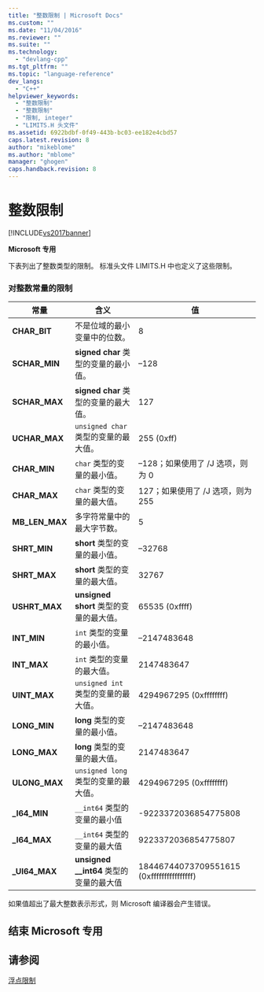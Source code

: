 ```yaml
---
title: "整数限制 | Microsoft Docs"
ms.custom: ""
ms.date: "11/04/2016"
ms.reviewer: ""
ms.suite: ""
ms.technology: 
  - "devlang-cpp"
ms.tgt_pltfrm: ""
ms.topic: "language-reference"
dev_langs: 
  - "C++"
helpviewer_keywords: 
  - "整数限制"
  - "整数限制"
  - "限制, integer"
  - "LIMITS.H 头文件"
ms.assetid: 6922bdbf-0f49-443b-bc03-ee182e4cbd57
caps.latest.revision: 8
author: "mikeblome"
ms.author: "mblome"
manager: "ghogen"
caps.handback.revision: 8
---
```

# 整数限制
[!INCLUDE[vs2017banner](../assembler/inline/includes/vs2017banner.md)]

**Microsoft 专用**  
  
 下表列出了整数类型的限制。  标准头文件 LIMITS.H 中也定义了这些限制。  
  
### 对整数常量的限制  
  
|常量|含义|值|  
|--------|--------|-------|  
|**CHAR\_BIT**|不是位域的最小变量中的位数。|8|  
|**SCHAR\_MIN**|**signed char** 类型的变量的最小值。|–128|  
|**SCHAR\_MAX**|**signed char** 类型的变量的最大值。|127|  
|**UCHAR\_MAX**|`unsigned char` 类型的变量的最大值。|255 \(0xff\)|  
|**CHAR\_MIN**|`char` 类型的变量的最小值。|–128；如果使用了 \/J 选项，则为 0|  
|**CHAR\_MAX**|`char` 类型的变量的最大值。|127；如果使用了 \/J 选项，则为 255|  
|**MB\_LEN\_MAX**|多字符常量中的最大字节数。|5|  
|**SHRT\_MIN**|**short** 类型的变量的最小值。|–32768|  
|**SHRT\_MAX**|**short** 类型的变量的最大值。|32767|  
|**USHRT\_MAX**|**unsigned short** 类型的变量的最大值。|65535 \(0xffff\)|  
|**INT\_MIN**|`int` 类型的变量的最小值。|–2147483648|  
|**INT\_MAX**|`int` 类型的变量的最大值。|2147483647|  
|**UINT\_MAX**|`unsigned int` 类型的变量的最大值。|4294967295 \(0xffffffff\)|  
|**LONG\_MIN**|**long** 类型的变量的最小值。|–2147483648|  
|**LONG\_MAX**|**long** 类型的变量的最大值。|2147483647|  
|**ULONG\_MAX**|`unsigned long` 类型的变量的最大值。|4294967295 \(0xffffffff\)|  
|**\_I64\_MIN**|`__int64` 类型的变量的最小值|\-9223372036854775808|  
|**\_I64\_MAX**|`__int64` 类型的变量的最大值|9223372036854775807|  
|**\_UI64\_MAX**|**unsigned \_\_int64** 类型的变量的最大值|18446744073709551615 \(0xffffffffffffffff\)|  
  
 如果值超出了最大整数表示形式，则 Microsoft 编译器会产生错误。  
  
## 结束 Microsoft 专用  
  
## 请参阅  
 [浮点限制](../cpp/floating-limits.md)